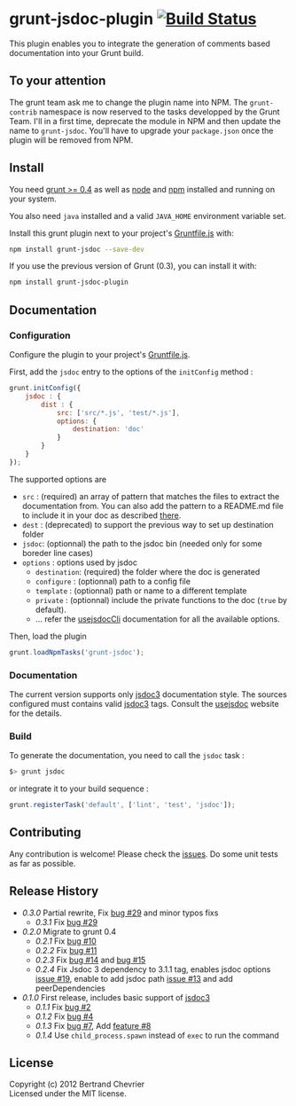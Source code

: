 # grunt-jsdoc-plugin [![Build Status](https://travis-ci.org/krampstudio/grunt-jsdoc-plugin.png)](https://travis-ci.org/krampstudio/grunt-jsdoc-plugin)

This plugin enables you to integrate the generation of comments based documentation into your Grunt build.

## To your attention

The grunt team ask me to change the plugin name into NPM. The `grunt-contrib` namespace is now reserved to the tasks developped by the Grunt Team.
I'll in a first time, deprecate the module in NPM and then update the name to `grunt-jsdoc`. You'll have to upgrade your `package.json` once the plugin will be removed from NPM.

## Install

You need [grunt >= 0.4][grunt] as well as [node] and [npm] installed and running on your system.

You also need `java` installed and a valid `JAVA_HOME` environment variable set.

Install this grunt plugin next to your project's [Gruntfile.js][getting_started] with: 

```bash
npm install grunt-jsdoc --save-dev
```

If you use the previous version of Grunt (0.3), you can install it with:

```bash
npm install grunt-jsdoc-plugin
```


## Documentation

### Configuration

Configure the plugin to your project's [Gruntfile.js][getting_started].

First, add the `jsdoc` entry to the options of the `initConfig` method :

```javascript
grunt.initConfig({
    jsdoc : {
        dist : {
            src: ['src/*.js', 'test/*.js'], 
            options: {
                destination: 'doc'
            }
        }
    }
});
```

The supported options are 

 * `src` : (required) an array of pattern that matches the files to extract the documentation from. You can also add the pattern to a README.md file to include it in your doc as described [there](http://usejsdoc.org/about-including-readme.html).
 * `dest` : (deprecated) to support the previous way to set up destination folder
 * `jsdoc`: (optionnal) the path to the jsdoc bin (needed only for some boreder line cases)
 * `options` : options used by jsdoc 
   * `destination`: (required) the folder where the doc is generated
   * `configure` : (optionnal) path to a config file
   * `template` : (optionnal) path or name to a different template
   * `private` : (optionnal) include the private functions to the doc (`true` by default).
   * ... refer the [usejsdocCli] documentation for all the available options.

Then, load the plugin 

```javascript
grunt.loadNpmTasks('grunt-jsdoc');
```

### Documentation

The current version supports only [jsdoc3] documentation style. The sources configured 
must contains valid [jsdoc3] tags. Consult the [usejsdoc] website for the details.

### Build

To generate the documentation, you need to call the `jsdoc` task :

```bash
$> grunt jsdoc
```

or integrate it to your build sequence : 

```javascript
grunt.registerTask('default', ['lint', 'test', 'jsdoc']);
```

## Contributing

Any contribution is welcome! Please check the [issues](https://github.com/krampstudio/grunt-jsdoc-plugin/issues). Do some unit tests as far as possible.

## Release History
 * _0.3.0_ Partial rewrite, Fix [bug #29](https://github.com/krampstudio/grunt-jsdoc-plugin/pull/30) and minor typos fixs
   * _0.3.1_ Fix [bug #29](https://github.com/krampstudio/grunt-jsdoc-plugin/issues/29)
 * _0.2.0_ Migrate to grunt 0.4
   * _0.2.1_ Fix [bug #10](https://github.com/krampstudio/grunt-jsdoc-plugin/issues/10)
   * _0.2.2_ Fix [bug #11](https://github.com/krampstudio/grunt-jsdoc-plugin/issues/11)
   * _0.2.3_ Fix [bug #14](https://github.com/krampstudio/grunt-jsdoc-plugin/pull/14) and [bug #15](https://github.com/krampstudio/grunt-jsdoc-plugin/issues/15)
   * _0.2.4_ Fix Jsdoc 3 dependency to 3.1.1 tag, enables jsdoc options [issue #19](https://github.com/krampstudio/grunt-jsdoc-plugin/issues/19), enable to add jsdoc path [issue #13](https://github.com/krampstudio/grunt-jsdoc-plugin/issues/13) and add peerDependencies
 * _0.1.0_ First release, includes basic support of [jsdoc3]
   * _0.1.1_ Fix [bug #2](https://github.com/krampstudio/grunt-jsdoc-plugin/issues/2)
   * _0.1.2_ Fix [bug #4](https://github.com/krampstudio/grunt-jsdoc-plugin/issues/4) 
   * _0.1.3_ Fix [bug #7](https://github.com/krampstudio/grunt-jsdoc-plugin/pull/7), Add [feature #8](https://github.com/krampstudio/grunt-jsdoc-plugin/pull/8)
   * _0.1.4_ Use `child_process.spawn` instead of `exec` to run the command
 

[jsdoc3]: https://github.com/jsdoc3/jsdoc

## License
Copyright (c) 2012 Bertrand Chevrier  
Licensed under the MIT license.


[grunt]: https://gruntjs.com
[node]: http://nodejs.org
[npm]: http://npmjs.org
[getting_started]: https://github.com/gruntjs/grunt/wiki/Getting-started
[usejsdoc]: http://usejsdoc.org
[usejsdocCli]: http://usejsdoc.org/about-commandline.html
